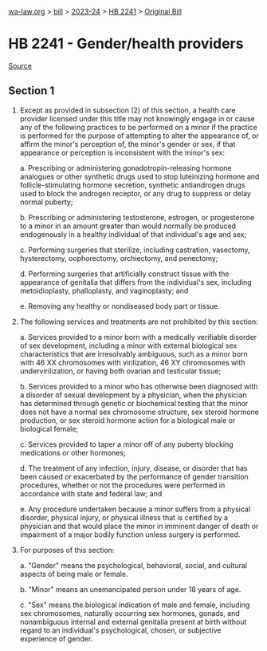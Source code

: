 [wa-law.org](/) > [bill](/bill/) > [2023-24](/bill/2023-24/) > [HB 2241](/bill/2023-24/hb/2241/) > [Original Bill](/bill/2023-24/hb/2241/1/)

# HB 2241 - Gender/health providers

[Source](http://lawfilesext.leg.wa.gov/biennium/2023-24/Pdf/Bills/House%20Bills/2241.pdf)

## Section 1
1. Except as provided in subsection (2) of this section, a health care provider licensed under this title may not knowingly engage in or cause any of the following practices to be performed on a minor if the practice is performed for the purpose of attempting to alter the appearance of, or affirm the minor's perception of, the minor's gender or sex, if that appearance or perception is inconsistent with the minor's sex:

    a. Prescribing or administering gonadotropin-releasing hormone analogues or other synthetic drugs used to stop luteinizing hormone and follicle-stimulating hormone secretion, synthetic antiandrogen drugs used to block the androgen receptor, or any drug to suppress or delay normal puberty;

    b. Prescribing or administering testosterone, estrogen, or progesterone to a minor in an amount greater than would normally be produced endogenously in a healthy individual of that individual's age and sex;

    c. Performing surgeries that sterilize, including castration, vasectomy, hysterectomy, oophorectomy, orchiectomy, and penectomy;

    d. Performing surgeries that artificially construct tissue with the appearance of genitalia that differs from the individual's sex, including metoidioplasty, phalloplasty, and vaginoplasty; and

    e. Removing any healthy or nondiseased body part or tissue.

2. The following services and treatments are not prohibited by this section:

    a. Services provided to a minor born with a medically verifiable disorder of sex development, including a minor with external biological sex characteristics that are irresolvably ambiguous, such as a minor born with 46 XX chromosomes with virilization, 46 XY chromosomes with undervirilization, or having both ovarian and testicular tissue;

    b. Services provided to a minor who has otherwise been diagnosed with a disorder of sexual development by a physician, when the physician has determined through genetic or biochemical testing that the minor does not have a normal sex chromosome structure, sex steroid hormone production, or sex steroid hormone action for a biological male or biological female;

    c. Services provided to taper a minor off of any puberty blocking medications or other hormones;

    d. The treatment of any infection, injury, disease, or disorder that has been caused or exacerbated by the performance of gender transition procedures, whether or not the procedures were performed in accordance with state and federal law; and

    e. Any procedure undertaken because a minor suffers from a physical disorder, physical injury, or physical illness that is certified by a physician and that would place the minor in imminent danger of death or impairment of a major bodily function unless surgery is performed.

3. For purposes of this section:

    a. "Gender" means the psychological, behavioral, social, and cultural aspects of being male or female.

    b. "Minor" means an unemancipated person under 18 years of age.

    c. "Sex" means the biological indication of male and female, including sex chromosomes, naturally occurring sex hormones, gonads, and nonambiguous internal and external genitalia present at birth without regard to an individual's psychological, chosen, or subjective experience of gender.
